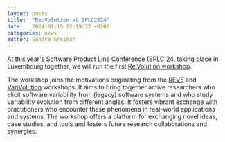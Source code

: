 ```yaml
---
layout: posts
title:  "Re:Volution at SPLC2024"
date:   2024-07-15 22:19:37 +0200
categories: news
author: Sandra Greiner
---
```


At this year's Software Product Line Conference ([SPLC'24](https://2024.splc.net/), taking place in Luxembourg together, we will run the first [Re:Volution workshop](https://sites.google.com/view/re-volution2024/home).

The workshop joins the motivations originating from the [REVE](https://reveworkshop.github.io/2022/index.html) and [VariVolution](https://sites.google.com/view/varivolution-2023/home) workshops.
It aims to bring together active researchers who elicit software variability from (legacy) software systems and who study variability evolution from different angles.
It fosters vibrant exchange with practitioners who encounter these phenomena in real-world applications and systems. The workshop offers a platform for exchanging novel ideas, case studies, and tools and fosters future research collaborations and synergies.
